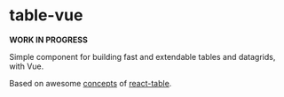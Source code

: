 # table-vue
**WORK IN PROGRESS**

Simple component for building fast and extendable tables and datagrids, with Vue.

Based on awesome [concepts](https://github.com/tannerlinsley/react-table/blob/master/docs/concepts.md) of [react-table](https://github.com/tannerlinsley/react-table).
